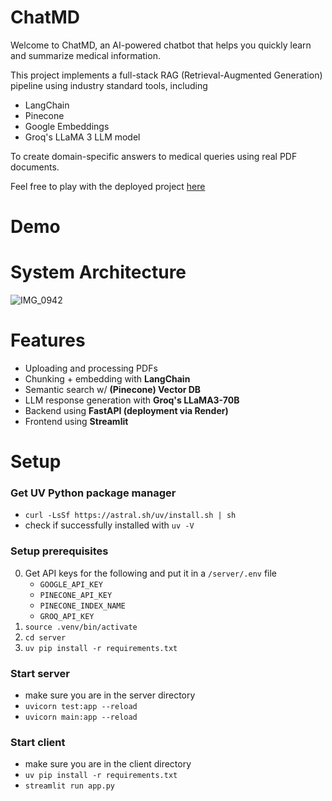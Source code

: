 # ChatMD
Welcome to ChatMD, an AI-powered chatbot that helps you quickly learn and summarize medical information. 

This project implements a full-stack RAG (Retrieval-Augmented Generation) pipeline using industry standard tools, including
- LangChain
- Pinecone
- Google Embeddings
- Groq's LLaMA 3 LLM model
  
To create domain-specific answers to medical queries using real PDF documents.

Feel free to play with the deployed project [here](https://chatmd.streamlit.app/)

# Demo

# System Architecture

![IMG_0942](https://github.com/user-attachments/assets/6d908320-402f-42f0-822a-ac8b6ff4bca4)

# Features
- Uploading and processing PDFs
- Chunking + embedding with **LangChain**
- Semantic search w/ **(Pinecone) Vector DB**
- LLM response generation with **Groq's LLaMA3-70B**
- Backend using **FastAPI (deployment via Render)**
- Frontend using **Streamlit**

# Setup

### Get UV Python package manager
- `curl -LsSf https://astral.sh/uv/install.sh | sh`
- check if successfully installed with `uv -V`

### Setup prerequisites
0. Get API keys for the following and put it in a `/server/.env` file
    - `GOOGLE_API_KEY`
    - `PINECONE_API_KEY`
    - `PINECONE_INDEX_NAME`
    - `GROQ_API_KEY`
1. `source .venv/bin/activate`
2. `cd server`
3. `uv pip install -r requirements.txt`

### Start server     
- make sure you are in the server directory
- `uvicorn test:app --reload`
- `uvicorn main:app --reload`

### Start client
- make sure you are in the client directory
- `uv pip install -r requirements.txt`
- `streamlit run app.py`
